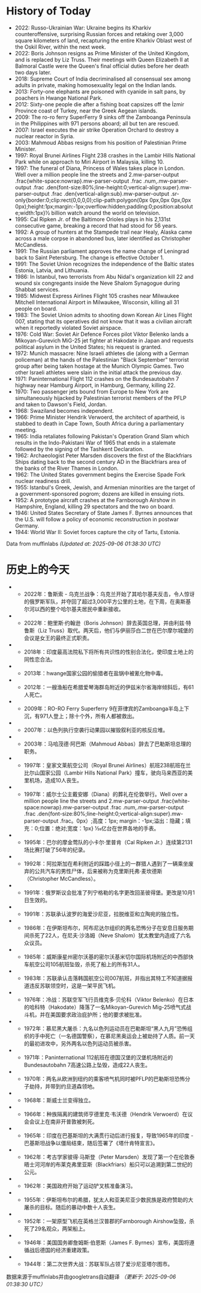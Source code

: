 # History of Today 

- 2022: Russo-Ukrainian War: Ukraine begins its Kharkiv counteroffensive, surprising Russian forces and retaking over 3,000 square kilometers of land, recapturing the entire Kharkiv Oblast west of the Oskil River, within the next week.
- 2022: Boris Johnson resigns as Prime Minister of the United Kingdom, and is replaced by Liz Truss. Their meetings with Queen Elizabeth II at Balmoral Castle were the Queen's final official duties before her death two days later.
- 2018: Supreme Court of India decriminalised all consensual sex among adults in private, making homosexuality legal on the Indian lands.
- 2013: Forty-one elephants are poisoned with cyanide in salt pans, by poachers in Hwange National Park.
- 2012: Sixty-one people die after a fishing boat capsizes off the İzmir Province coast of Turkey, near the Greek Aegean islands.
- 2009: The ro-ro ferry SuperFerry 9 sinks off the Zamboanga Peninsula in the Philippines with 971 persons aboard; all but ten are rescued.
- 2007: Israel executes the air strike Operation Orchard to destroy a nuclear reactor in Syria.
- 2003: Mahmoud Abbas resigns from his position of Palestinian Prime Minister.
- 1997: Royal Brunei Airlines Flight 238 crashes in the Lambir Hills National Park while on approach to Miri Airport in Malaysia, killing 10.
- 1997: The funeral of Diana, Princess of Wales takes place in London. Well over a million people line the streets and 2.mw-parser-output .frac{white-space:nowrap}.mw-parser-output .frac .num,.mw-parser-output .frac .den{font-size:80%;line-height:0;vertical-align:super}.mw-parser-output .frac .den{vertical-align:sub}.mw-parser-output .sr-only{border:0;clip:rect(0,0,0,0);clip-path:polygon(0px 0px,0px 0px,0px 0px);height:1px;margin:-1px;overflow:hidden;padding:0;position:absolute;width:1px}1⁄2 billion watch around the world on television.
- 1995: Cal Ripken Jr. of the Baltimore Orioles plays in his 2,131st consecutive game, breaking a record that had stood for 56 years.
- 1992: A group of hunters at the Stampede trail near Healy, Alaska came across a male corpse in abandoned bus, later identified as Christopher McCandless.
- 1991: The Russian parliament approves the name change of Leningrad back to Saint Petersburg. The change is effective October 1.
- 1991: The Soviet Union recognizes the independence of the Baltic states Estonia, Latvia, and Lithuania.
- 1986: In Istanbul, two terrorists from Abu Nidal's organization kill 22 and wound six congregants inside the Neve Shalom Synagogue during Shabbat services.
- 1985: Midwest Express Airlines Flight 105 crashes near Milwaukee Mitchell International Airport in Milwaukee, Wisconsin, killing all 31 people on board.
- 1983: The Soviet Union admits to shooting down Korean Air Lines Flight 007, stating that its operatives did not know that it was a civilian aircraft when it reportedly violated Soviet airspace.
- 1976: Cold War: Soviet Air Defence Forces pilot Viktor Belenko lands a Mikoyan-Gurevich MiG-25 jet fighter at Hakodate in Japan and requests political asylum in the United States; his request is granted.
- 1972: Munich massacre: Nine Israeli athletes die (along with a German policeman) at the hands of the Palestinian "Black September" terrorist group after being taken hostage at the Munich Olympic Games. Two other Israeli athletes were slain in the initial attack the previous day.
- 1971: Paninternational Flight 112 crashes on the Bundesautobahn 7 highway near Hamburg Airport, in Hamburg, Germany, killing 22.
- 1970: Two passenger jets bound from Europe to New York are simultaneously hijacked by Palestinian terrorist members of the PFLP and taken to Dawson's Field, Jordan.
- 1968: Swaziland becomes independent.
- 1966: Prime Minister Hendrik Verwoerd, the architect of apartheid, is stabbed to death in Cape Town, South Africa during a parliamentary meeting.
- 1965: India retaliates following Pakistan's Operation Grand Slam which results in the Indo-Pakistani War of 1965 that ends in a stalemate followed by the signing of the Tashkent Declaration.
- 1962: Archaeologist Peter Marsden discovers the first of the Blackfriars Ships dating back to the second century AD in the Blackfriars area of the banks of the River Thames in London.
- 1962: The United States government begins the Exercise Spade Fork nuclear readiness drill.
- 1955: Istanbul's Greek, Jewish, and Armenian minorities are the target of a government-sponsored pogrom; dozens are killed in ensuing riots.
- 1952: A prototype aircraft crashes at the Farnborough Airshow in Hampshire, England, killing 29 spectators and the two on board.
- 1946: United States Secretary of State James F. Byrnes announces that the U.S. will follow a policy of economic reconstruction in postwar Germany.
- 1944: World War II: Soviet forces capture the city of Tartu, Estonia.

Data from muffinlabs
*(Updated at: 2025-09-06 01:38:30 UTC)*

# 历史上的今天 

- -  2022年：鲁斯索 - 乌克兰战争：乌克兰开始了其哈尔基夫反击，令人惊讶的俄罗斯军队，并夺回了超过3,000平方公里的土地，在下周，在奥斯基尔河以西的整个哈尔基夫居民中重新接收。
- -  2022年：鲍里斯·约翰逊（Boris Johnson）辞去英国总理，并由利兹·特鲁斯（Liz Truss）取代。两天后，他们与伊丽莎白二世在巴尔摩尔城堡的会议是女王的最终正式职责。
- -  2018年：印度最高法院私下将所有共识性的性别合法化，使印度土地上的同性恋合法。
- -  2013年：hwange国家公园的偷猎者在盐锅中被氰化物中毒。
- -  2012年：一艘渔船在希腊爱琴海群岛附近的伊兹米尔省海岸倾斜后，有61人死亡。
- -  2009年：RO-RO Ferry Superferry 9在菲律宾的Zamboanga半岛上下沉，有971人登上；除十个外，所有人都被救出。
- -  2007年：以色列执行空袭行动果园以摧毁叙利亚的核反应堆。
- -  2003年：马哈茂德·阿巴斯（Mahmoud Abbas）辞去了巴勒斯坦总理的职务。
- -  1997年：皇家文莱航空公司（Royal Brunei Airlines）航班238航班在兰比尔山国家公园（Lambir Hills National Park）撞车，驶向马来西亚的美里机场，造成10人丧生。
- -  1997年：威尔士公主戴安娜（Diana）的葬礼在伦敦举行。Well over a million people line the streets and 2.mw-parser-output .frac{white-space:nowrap}.mw-parser-output .frac .num,.mw-parser-output .frac .den{font-size:80%;line-height:0;vertical-align:super}.mw-parser-output .frac。0px）;高度：1px; margin：-1px;溢出：隐藏；填充：0;位置：绝对;宽度：1px} 1⁄20亿台在世界各地的手表。
- -  1995年：巴尔的摩金莺队的小卡尔·里普肯（Cal Ripken Jr.）连续第2131场比赛打破了56年的纪录。
- -  1992年：阿拉斯加在希利附近的踩踏小径上的一群猎人遇到了一辆乘坐废弃的公共汽车的男性尸体，后来被称为克里斯托弗·麦坎德斯（Christopher McCandless）。
- -  1991年：俄罗斯议会批准了列宁格勒的名字更改回圣彼得堡。更改是10月1日生效的。
- -  1991年：苏联承认波罗的海爱沙尼亚，拉脱维亚和立陶宛的独立性。
- -  1986年：在伊斯坦布尔，阿布尼达尔组织的两名恐怖分子在安息日服务期间杀死了22人，在尼夫·沙洛姆（Neve Shalom）犹太教堂内造成了六名众议员。
- -  1985年：威斯康星州密尔沃基的密尔沃基米切尔国际机场附近的中西部快车航空公司105航班坠毁，杀死了船上的所有31人。
- -  1983年：苏联承认击落韩国航空公司007航班，并指出其特工不知道据报道违反苏联领空时，这是一架平民飞机。
- -  1976年：冷战：苏联空军飞行员维克多·贝伦科（Viktor Belenko）在日本的哈科特（Hakodate）降落了一名Mikoyan-Gurevich Mig-25喷气式战斗机，并在美国要求政治庇护所；他的要求被批准。
- -  1972年：慕尼黑大屠杀：九名以色列运动员在巴勒斯坦“黑人九月”恐怖组织的手中死亡（一名德国警察），在慕尼黑奥运会上被劫持了人质。前一天的最初进攻中，另外两名以色列运动员被杀害。
- -  1971年：Paninternational 112航班在德国汉堡的汉堡机场附近的Bundesautobahn 7高速公路上坠毁，造成22人丧生。
- -  1970年：两名从欧洲到纽约的乘客喷气机同时被PFLP的巴勒斯坦恐怖分子劫持，并带到约旦道森领地。
- -  1968年：斯威士兰变得独立。
- -  1966年：种族隔离的建筑师亨德里克·韦沃德（Hendrik Verwoerd）在议会会议上在南非开普敦被刺死。
- -  1965年：印度在巴基斯坦的大满贯行动后进行报复，导致1965年的印度 - 巴基斯坦战争以僵局结束，随后签署了《塔什肯特宣言》。
- -  1962年：考古学家彼得·马斯登（Peter Marsden）发现了第一个在伦敦泰晤士河河岸的布莱克弗里亚斯（Blackfriars）船只可以追溯到第二世纪的公元。
- -  1962年：美国政府开始了运动铲叉核准备演习。
- -  1955年：伊斯坦布尔的希腊，犹太人和亚美尼亚少数民族是政府赞助的大屠杀的目标。随后的暴动中数十人丧生。
- -  1952年：一架原型飞机在英格兰汉普郡的Farnborough Airshow坠毁，杀死了29名观众，两架船上。
- -  1946年：美国国务卿詹姆斯·伯恩斯（James F. Byrnes）宣布，美国将遵循战后德国的经济重建政策。
- -  1944年：第二次世界大战：苏联军队占领了爱沙尼亚塔尔图市。

数据来源于muffinlabs并由googletrans自动翻译
*（更新于: 2025-09-06 01:38:30 UTC）*